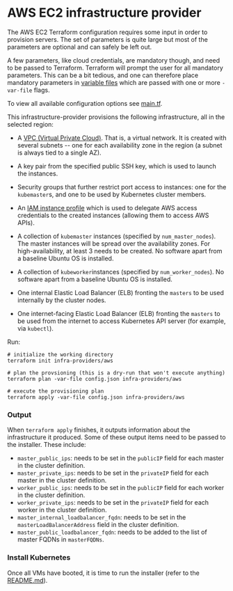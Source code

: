 # AWS EC2 infrastructure provider

The AWS EC2 Terraform configuration requires some input in order to provision
servers. The set of parameters is quite large but most of the parameters are
optional and can safely be left out.

A few parameters, like cloud credentials, are mandatory though, and
need to be passed to Terraform. Terraform will prompt the user for all
mandatory parameters. This can be a bit tedious, and one can therefore place
mandatory parameters in
[variable files](https://www.terraform.io/intro/getting-started/variables.html)
which are passed with one or more `-var-file` flags.

To view all available configuration options see [main.tf](./main.tf).

This infrastructure-provider provisions the following infrastructure, all in the
selected region:

- A [VPC (Virtual Private Cloud)](http://docs.aws.amazon.com/AmazonVPC/latest/UserGuide/VPC_Introduction.html).
  That is, a virtual network. It is created with several subnets --  one for
  each availability zone in the region (a subnet is always tied to a single AZ).
- A key pair from the specified public SSH key, which is used to launch the
  instances.
- Security groups that further restrict port access to instances: one for the
  `kubemaster`s, and one to be used by Kubernetes cluster members.
- An
  [IAM instance profile](http://docs.aws.amazon.com/IAM/latest/UserGuide/id_roles_use_switch-role-ec2_instance-profiles.html) which
  is used to delegate AWS access credentials to the created instances (allowing
  them to access AWS APIs).
- A collection of `kubemaster` instances (specified by `num_master_nodes`).
  The master instances will be spread over the availability zones.
  For high-availability, at least 3 needs to be created. No software apart from
  a baseline Ubuntu OS is installed.

- A collection of `kubeworker`instances (specified by `num_worker_nodes`).
  No software apart from a baseline Ubuntu OS is installed.

- One internal Elastic Load Balancer (ELB) fronting the `masters` to be used 
  internally by the cluster nodes.

- One internet-facing Elastic Load Balancer (ELB) fronting the `masters` to be 
  used from the internet to access Kubernetes API server (for example, via 
  `kubectl`).

Run:

    # initialize the working directory
    terraform init infra-providers/aws

    # plan the provsioning (this is a dry-run that won't execute anything)
    terraform plan -var-file config.json infra-providers/aws

    # execute the provisioning plan
    terraform apply -var-file config.json infra-providers/aws


### Output
When `terraform apply` finishes, it outputs information about the infrastructure
it produced. Some of these output items need to be passed to the installer.
These include:

  - `master_public_ips`: needs to be set in the `publicIP` field for each master
    in the cluster definition.
  - `master_private_ips`: needs to be set in the `privateIP` field for each
    master in the cluster definition.
  - `worker_public_ips`: needs to be set in the `publicIP` field for each worker
    in the cluster definition.
  - `worker_private_ips`: needs to be set in the `privateIP` field for each
    worker in the cluster definition.
  - `master_internal_loadbalancer_fqdn`: needs to be set in the
    `masterLoadBalancerAddress` field in the cluster definition.
  - `master_public_loadbalancer_fqdn`: needs to be added to the list of master 
     FQDNs in `masterFQDNs`.

### Install Kubernetes
Once all VMs have booted, it is time to run the installer (refer to
the [README.md](../../README.md)).
